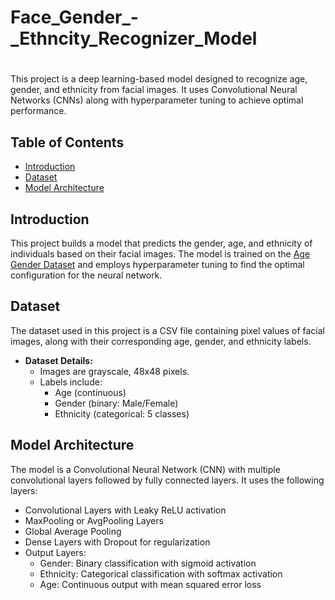 # Face_Gender_-_Ethncity_Recognizer_Model
# 

This project is a deep learning-based model designed to recognize age, gender, and ethnicity from facial images. It uses Convolutional Neural Networks (CNNs) along with hyperparameter tuning to achieve optimal performance.

## Table of Contents
- [Introduction](#introduction)
- [Dataset](#dataset)
- [Model Architecture](#model-architecture)

## Introduction

This project builds a model that predicts the gender, age, and ethnicity of individuals based on their facial images. The model is trained on the [Age Gender Dataset](https://www.kaggle.com/jangedoo/utkface-new) and employs hyperparameter tuning to find the optimal configuration for the neural network.

## Dataset

The dataset used in this project is a CSV file containing pixel values of facial images, along with their corresponding age, gender, and ethnicity labels.

- **Dataset Details:**
  - Images are grayscale, 48x48 pixels.
  - Labels include:
    - Age (continuous)
    - Gender (binary: Male/Female)
    - Ethnicity (categorical: 5 classes)

## Model Architecture

The model is a Convolutional Neural Network (CNN) with multiple convolutional layers followed by fully connected layers. It uses the following layers:
- Convolutional Layers with Leaky ReLU activation
- MaxPooling or AvgPooling Layers
- Global Average Pooling
- Dense Layers with Dropout for regularization
- Output Layers:
  - Gender: Binary classification with sigmoid activation
  - Ethnicity: Categorical classification with softmax activation
  - Age: Continuous output with mean squared error loss
